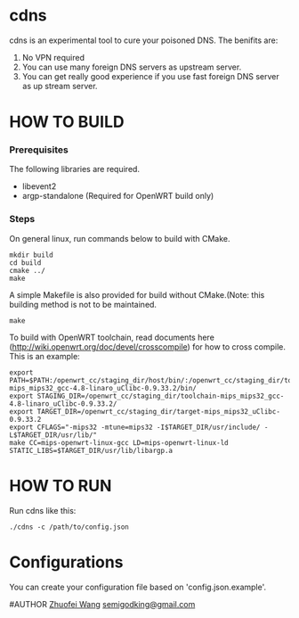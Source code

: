 # cdns
cdns is an experimental tool to cure your poisoned DNS. The benifits are:

1. No VPN required
2. You can use many foreign DNS servers as upstream server.
3. You can get really good experience if you use fast foreign DNS server
as up stream server.

# HOW TO BUILD
### Prerequisites
The following libraries are required.

* libevent2
* argp-standalone (Required for OpenWRT build only)

### Steps
On general linux, run commands below to build with CMake.

	mkdir build
	cd build
	cmake ../
	make

A simple Makefile is also provided for build without CMake.(Note: this
building method is not to be maintained.

	make

To build with OpenWRT toolchain, read documents here (http://wiki.openwrt.org/doc/devel/crosscompile) for how to
cross compile. This is an example:
 
	export PATH=$PATH:/openwrt_cc/staging_dir/host/bin/:/openwrt_cc/staging_dir/toolchain-mips_mips32_gcc-4.8-linaro_uClibc-0.9.33.2/bin/
	export STAGING_DIR=/openwrt_cc/staging_dir/toolchain-mips_mips32_gcc-4.8-linaro_uClibc-0.9.33.2/
	export TARGET_DIR=/openwrt_cc/staging_dir/target-mips_mips32_uClibc-0.9.33.2
	export CFLAGS="-mips32 -mtune=mips32 -I$TARGET_DIR/usr/include/ -L$TARGET_DIR/usr/lib/"
	make CC=mips-openwrt-linux-gcc LD=mips-openwrt-linux-ld STATIC_LIBS=$TARGET_DIR/usr/lib/libargp.a

# HOW TO RUN
Run cdns like this:

	./cdns -c /path/to/config.json

# Configurations
You can create your configuration file based on 'config.json.example'.


#AUTHOR
[Zhuofei Wang](mailto:semigodking.com) semigodking@gmail.com


